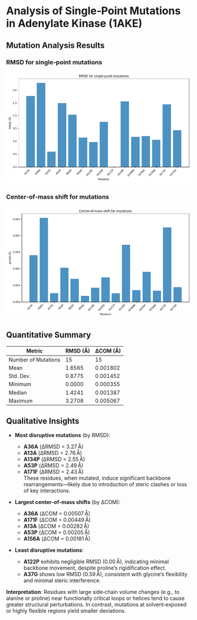 # Analysis of Single‑Point Mutations in Adenylate Kinase (1AKE)

## Mutation Analysis Results

### RMSD for single‑point mutations

![RMSD chart](plots/mutation_rmsd.png)

### Center‑of‑mass shift for mutations

![ΔCOM chart](plots/mutation_com_shift.png)

## Quantitative Summary

| Metric              | RMSD (Å) | ΔCOM (Å)      |
|---------------------|----------|---------------|
| Number of Mutations | 15       | 15            |
| Mean                | 1.6565   | 0.001802      |
| Std. Dev.           | 0.8775   | 0.001452      |
| Minimum             | 0.0000   | 0.000355      |
| Median              | 1.4241   | 0.001387      |
| Maximum             | 3.2708   | 0.005067      |

## Qualitative Insights

- **Most disruptive mutations** (by RMSD):  
  - **A36A** (ΔRMSD = 3.27 Å)  
  - **A13A** (ΔRMSD = 2.76 Å)  
  - **A134P** (ΔRMSD = 2.55 Å)  
  - **A53P** (ΔRMSD = 2.49 Å)  
  - **A171F** (ΔRMSD = 2.43 Å)  
  These residues, when mutated, induce significant backbone rearrangements—likely due to introduction of steric clashes or loss of key interactions.

- **Largest center‑of‑mass shifts** (by ΔCOM):  
  - **A36A** (ΔCOM = 0.00507 Å)  
  - **A171F** (ΔCOM = 0.00449 Å)  
  - **A13A** (ΔCOM = 0.00282 Å)  
  - **A53P** (ΔCOM = 0.00205 Å)  
  - **A156A** (ΔCOM = 0.00181 Å)

- **Least disruptive mutations**:  
  - **A122P** exhibits negligible RMSD (0.00 Å), indicating minimal backbone movement, despite proline’s rigidification effect.  
  - **A37G** shows low RMSD (0.59 Å), consistent with glycine’s flexibility and minimal steric interference.

**Interpretation**: Residues with large side‑chain volume changes (e.g., to alanine or proline) near functionally critical loops or helices tend to cause greater structural perturbations. In contrast, mutations at solvent‑exposed or highly flexible regions yield smaller deviations.

